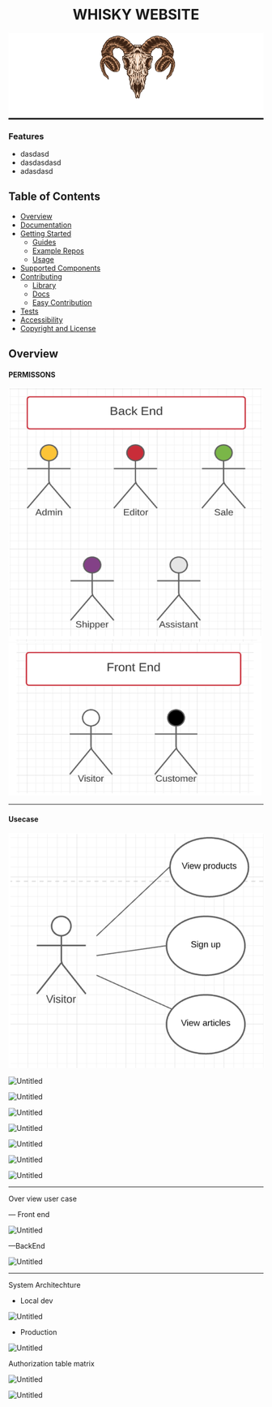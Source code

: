 
<h1 align="center" style="margin-top: 0px;">WHISKY WEBSITE</h1>

<div style="background:black" align="center">

![ScreenShot](./screenshots/logoDemo.png)
</div>


### Features

- dasdasd
- dasdasdasd
- adasdasd

## Table of Contents
- [Overview](#overview)
- [Documentation](#documentation)
- [Getting Started](#getting-started)
    - [Guides](#guides)
    - [Example Repos](#example-repos)
    - [Usage](#usage)
- [Supported Components](#supported-components)
- [Contributing](#contributing)
    - [Library](#contribute-to-library)
    - [Docs](#contribute-to-docs)
    - [Easy Contribution](#easy-first-contribution)
- [Tests](#tests)
- [Accessibility](#accessibility)
- [Copyright and License](#copyright-and-license)

## Overview 

#### PERMISSONS

<img src ="https://github.com/tienduonggia/YangSkull-v2/blob/main/screenshots/permisson_1.png" width="500" height="500"><img src ="https://github.com/tienduonggia/YangSkull-v2/blob/main/screenshots/permisson_2.png" width="500" height="300">




---

#### Usecase

![img_2.png](img_2.png)

![Untitled](https://s3-us-west-2.amazonaws.com/secure.notion-static.com/7dc1f704-325a-4dd7-88b1-05d7a80e150b/Untitled.png)

![Untitled](https://s3-us-west-2.amazonaws.com/secure.notion-static.com/6d3c659a-0bca-429b-a0cf-cef7b0f88a7f/Untitled.png)

![Untitled](https://s3-us-west-2.amazonaws.com/secure.notion-static.com/143d915e-34e8-4747-be47-3c7e39aa286d/Untitled.png)

![Untitled](https://s3-us-west-2.amazonaws.com/secure.notion-static.com/63e7c73c-60b5-4821-b2b3-85d0a47ef96d/Untitled.png)

![Untitled](https://s3-us-west-2.amazonaws.com/secure.notion-static.com/74691157-5969-4cd7-adaf-840909ddbc7f/Untitled.png)

![Untitled](https://s3-us-west-2.amazonaws.com/secure.notion-static.com/7cdf5c38-66fb-4970-b10e-077bd32b4cae/Untitled.png)

![Untitled](https://s3-us-west-2.amazonaws.com/secure.notion-static.com/1cbe8d21-52dd-4253-8c30-28825e5149ad/Untitled.png)

---

Over view user case

— Front end

![Untitled](https://s3-us-west-2.amazonaws.com/secure.notion-static.com/18ba181b-0851-40ed-a5a5-5da15cdfd9b7/Untitled.png)

—BackEnd

![Untitled](https://s3-us-west-2.amazonaws.com/secure.notion-static.com/52a77712-b619-4db6-becd-c8a217af70f3/Untitled.png)

---

System Architechture

- Local dev

![Untitled](https://s3-us-west-2.amazonaws.com/secure.notion-static.com/ca5814ce-ca57-4ce1-8950-68c83b97c5d2/Untitled.png)

- Production

![Untitled](https://s3-us-west-2.amazonaws.com/secure.notion-static.com/afa91abf-16c0-4346-8b0e-f42a48f3aed7/Untitled.png)

Authorization table matrix

![Untitled](https://s3-us-west-2.amazonaws.com/secure.notion-static.com/a7c88f36-ea16-491a-b54d-286034c80e2b/Untitled.png)

![Untitled](https://s3-us-west-2.amazonaws.com/secure.notion-static.com/d992cc27-80bb-4ce0-a6bc-638519a79321/Untitled.png)
